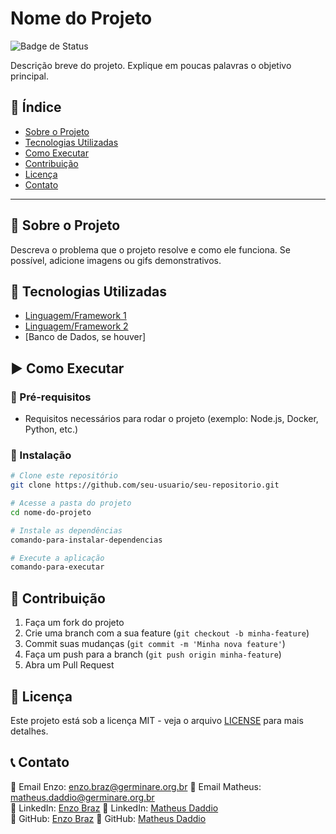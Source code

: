 # Nome do Projeto

![Badge de Status](https://img.shields.io/badge/Status-Em%20desenvolvimento-orange)

Descrição breve do projeto. Explique em poucas palavras o objetivo principal.

## 📌 Índice
- [Sobre o Projeto](#sobre-o-projeto)
- [Tecnologias Utilizadas](#tecnologias-utilizadas)
- [Como Executar](#como-executar)
- [Contribuição](#contribui%C3%A7%C3%A3o)
- [Licença](#licen%C3%A7a)
- [Contato](#contato)

---

## 📖 Sobre o Projeto
Descreva o problema que o projeto resolve e como ele funciona. Se possível, adicione imagens ou gifs demonstrativos.

## 🚀 Tecnologias Utilizadas
- [Linguagem/Framework 1](https://link-da-documentacao.com)
- [Linguagem/Framework 2](https://link-da-documentacao.com)
- [Banco de Dados, se houver]

## ▶️ Como Executar

### 🔹 Pré-requisitos
- Requisitos necessários para rodar o projeto (exemplo: Node.js, Docker, Python, etc.)

### 🔹 Instalação
```bash
# Clone este repositório
git clone https://github.com/seu-usuario/seu-repositorio.git

# Acesse a pasta do projeto
cd nome-do-projeto

# Instale as dependências
comando-para-instalar-dependencias

# Execute a aplicação
comando-para-executar
```

## 🤝 Contribuição
1. Faça um fork do projeto
2. Crie uma branch com a sua feature (`git checkout -b minha-feature`)
3. Commit suas mudanças (`git commit -m 'Minha nova feature'`)
4. Faça um push para a branch (`git push origin minha-feature`)
5. Abra um Pull Request

## 📜 Licença
Este projeto está sob a licença MIT - veja o arquivo [LICENSE](LICENSE) para mais detalhes.

## 📞 Contato
📧 Email Enzo: enzo.braz@germinare.org.br
📧 Email Matheus: matheus.daddio@germinare.org.br  
🔗 LinkedIn: [Enzo Braz](https://linkedin.com/in/enzobraz)
🔗 LinkedIn: [Matheus Daddio](https://linkedin.com/in/matheusdaddio)  
🐙 GitHub: [Enzo Braz](https://github.com/EnzoBraz00)
🐙 GitHub: [Matheus Daddio](https://github.com/matheusdaddio)